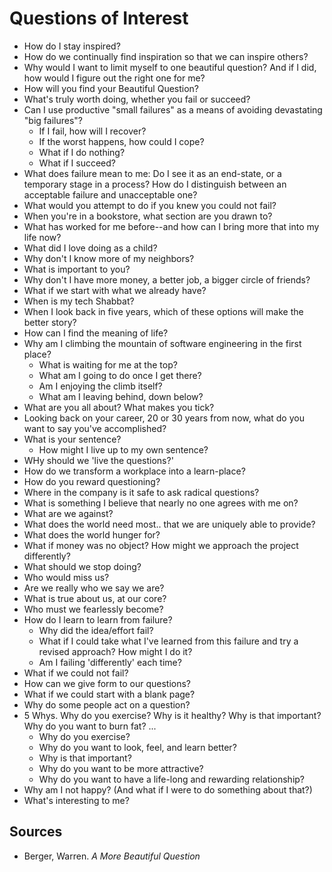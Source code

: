 # Questions of Interest

- How do I stay inspired?
- How do we continually find inspiration so that we can inspire others?
- Why would I want to limit myself to one beautiful question? And if I did, how would I figure out the right one for me?
- How will you find your Beautiful Question?
- What's truly worth doing, whether you fail or succeed?
- Can I use productive "small failures" as a means of avoiding devastating "big failures"?
  - If I fail, how will I recover?
  - If the worst happens, how could I cope?
  - What if I do nothing?
  - What if I succeed?
- What does failure mean to me: Do I see it as an end-state, or a temporary stage in a process? How do I distinguish between an acceptable failure and unacceptable one? 
- What would you attempt to do if you knew you could not fail? 
- When you're in a bookstore, what section are you drawn to? 
- What has worked for me before--and how can I bring more that into my life now? 
- What did I love doing as a child? 
- Why don't I know more of my neighbors? 
- What is important to you? 
- Why don't I have more money, a better job, a bigger circle of friends? 
- What if we start with what we already have? 
- When is my tech Shabbat? 
- When I look back in five years, which of these options will make the better story? 
- How can I find the meaning of life?
- Why am I climbing the mountain of software engineering in the first place? 
    - What is waiting for me at the top?
    - What am I going to do once I get there? 
    - Am I enjoying the climb itself?
    - What am I leaving behind, down below? 
- What are you all about? What makes you tick? 
- Looking back on your career, 20 or 30 years from now, what do you want to say you've accomplished? 
- What is your sentence? 
    - How might I live up to my own sentence? 
- WHy should we 'live the questions?'
- How do we transform a workplace into a learn-place?
- How do you reward questioning? 
- Where in the company is it safe to ask radical questions? 
- What is something I believe that nearly no one agrees with me on? 
- What are we against? 
- What does the world need most.. that we are uniquely able to provide? 
- What does the world hunger for? 
- What if money was no object? How might we approach the project differently? 
- What should we stop doing? 
- Who would miss us? 
- Are we really who we say we are? 
- What is true about us, at our core? 
- Who must we fearlessly become? 
- How do I learn to learn from failure? 
    - Why did the idea/effort fail? 
    - What if I could take what I've learned from this failure and try a revised approach? How might I do it?  
    - Am I failing 'differently' each time? 
- What if we could not fail? 
- How can we give form to our questions? 
- What if we could start with a blank page? 
- Why do some people act on a question? 
- 5 Whys. Why do you exercise? Why is it healthy? Why is that important? Why do you want to burn fat? ...
    - Why do you exercise? 
    - Why do you want to look, feel, and learn better? 
    - Why is that important? 
    - Why do you want to be more attractive? 
    - Why do you want to have a life-long and rewarding relationship? 
- Why am I not happy? (And what if I were to do something about that?)
- What's interesting to me? 



## Sources

- Berger, Warren. _A More Beautiful Question_
